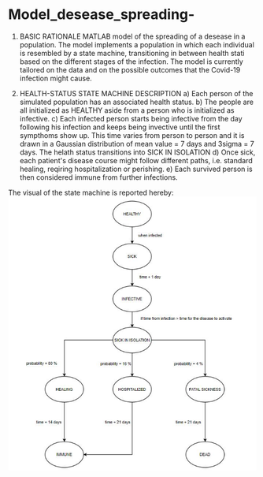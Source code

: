 # Model_desease_spreading-
1) BASIC RATIONALE
MATLAB model of the spreading of a desease in a population. 
The model implements a population in which each individual is resembled by a state machine, transitioning in between health stati based on the different stages of the infection. 
The model is currently tailored on the data and on the possible outcomes that the Covid-19 infection might cause.


2) HEALTH-STATUS STATE MACHINE DESCRIPTION
a) Each person of the simulated population has an associated health status.
b) The people are all initialized as HEALTHY aside from a person who is initialized as infective.
c) Each infected person starts being infective from the day following his infection and keeps being 
invective until the first sympthoms show up. This time varies from person to person and it is drawn 
in a Gaussian distribution of mean value = 7 days and 3sigma = 7 days. The helath status transitions 
into SICK IN ISOLATION 
d) Once sick, each patient's disease course might follow different paths, i.e. standard healing, 
reqiring hospitalization or perishing. 
e) Each survived person is then considered immune from further infections. 

The visual of the state machine is reported hereby: 
![picture](images/state_machine_person.jpg)

 
